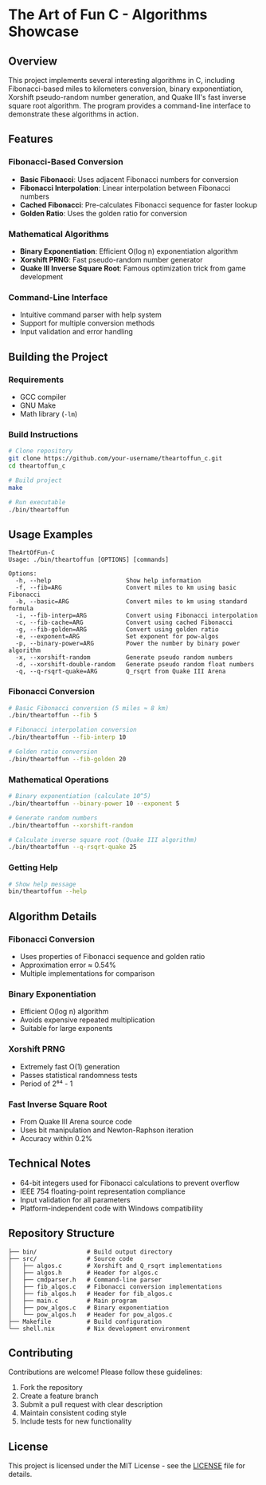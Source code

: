 # The Art of Fun C - Algorithms Showcase

## Overview
This project implements several interesting algorithms in C, including Fibonacci-based miles to kilometers conversion, binary exponentiation, Xorshift pseudo-random number generation, and Quake III's fast inverse square root algorithm. The program provides a command-line interface to demonstrate these algorithms in action.

## Features

### Fibonacci-Based Conversion
- **Basic Fibonacci**: Uses adjacent Fibonacci numbers for conversion
- **Fibonacci Interpolation**: Linear interpolation between Fibonacci numbers
- **Cached Fibonacci**: Pre-calculates Fibonacci sequence for faster lookup
- **Golden Ratio**: Uses the golden ratio for conversion

### Mathematical Algorithms
- **Binary Exponentiation**: Efficient O(log n) exponentiation algorithm
- **Xorshift PRNG**: Fast pseudo-random number generator
- **Quake III Inverse Square Root**: Famous optimization trick from game development

### Command-Line Interface
- Intuitive command parser with help system
- Support for multiple conversion methods
- Input validation and error handling

## Building the Project

### Requirements
- GCC compiler
- GNU Make
- Math library (`-lm`)

### Build Instructions
```bash
# Clone repository
git clone https://github.com/your-username/theartoffun_c.git
cd theartoffun_c

# Build project
make

# Run executable
./bin/theartoffun
```

## Usage Examples

```
TheArtOfFun-C
Usage: ./bin/theartoffun [OPTIONS] [commands]

Options:
  -h, --help                     Show help information
  -f, --fib=ARG                  Convert miles to km using basic Fibonacci
  -b, --basic=ARG                Convert miles to km using standard formula
  -i, --fib-interp=ARG           Convert using Fibonacci interpolation
  -c, --fib-cache=ARG            Convert using cached Fibonacci
  -g, --fib-golden=ARG           Convert using golden ratio
  -e, --exponent=ARG             Set exponent for pow-algos
  -p, --binary-power=ARG         Power the number by binary power algorithm
  -x, --xorshift-random          Generate pseudo random numbers
  -d, --xorshift-double-random   Generate pseudo random float numbers
  -q, --q-rsqrt-quake=ARG        Q_rsqrt from Quake III Arena
```

### Fibonacci Conversion
```bash
# Basic Fibonacci conversion (5 miles ≈ 8 km)
./bin/theartoffun --fib 5

# Fibonacci interpolation conversion
./bin/theartoffun --fib-interp 10

# Golden ratio conversion
./bin/theartoffun --fib-golden 20
```

### Mathematical Operations
```bash
# Binary exponentiation (calculate 10^5)
./bin/theartoffun --binary-power 10 --exponent 5

# Generate random numbers
./bin/theartoffun --xorshift-random

# Calculate inverse square root (Quake III algorithm)
./bin/theartoffun --q-rsqrt-quake 25
```

### Getting Help
```bash
# Show help message
bin/theartoffun --help
```

## Algorithm Details

### Fibonacci Conversion
- Uses properties of Fibonacci sequence and golden ratio
- Approximation error ≈ 0.54%
- Multiple implementations for comparison

### Binary Exponentiation
- Efficient O(log n) algorithm
- Avoids expensive repeated multiplication
- Suitable for large exponents

### Xorshift PRNG
- Extremely fast O(1) generation
- Passes statistical randomness tests
- Period of 2⁶⁴ - 1

### Fast Inverse Square Root
- From Quake III Arena source code
- Uses bit manipulation and Newton-Raphson iteration
- Accuracy within 0.2%

## Technical Notes
- 64-bit integers used for Fibonacci calculations to prevent overflow
- IEEE 754 floating-point representation compliance
- Input validation for all parameters
- Platform-independent code with Windows compatibility

## Repository Structure
```
├── bin/              # Build output directory
├── src/              # Source code
│   ├── algos.c       # Xorshift and Q_rsqrt implementations
│   ├── algos.h       # Header for algos.c
│   ├── cmdparser.h   # Command-line parser
│   ├── fib_algos.c   # Fibonacci conversion implementations
│   ├── fib_algos.h   # Header for fib_algos.c
│   ├── main.c        # Main program
│   ├── pow_algos.c   # Binary exponentiation
│   └── pow_algos.h   # Header for pow_algos.c
├── Makefile          # Build configuration
└── shell.nix         # Nix development environment
```

## Contributing
Contributions are welcome! Please follow these guidelines:
1. Fork the repository
2. Create a feature branch
3. Submit a pull request with clear description
4. Maintain consistent coding style
5. Include tests for new functionality

## License
This project is licensed under the MIT License - see the [LICENSE](LICENSE) file for details.
